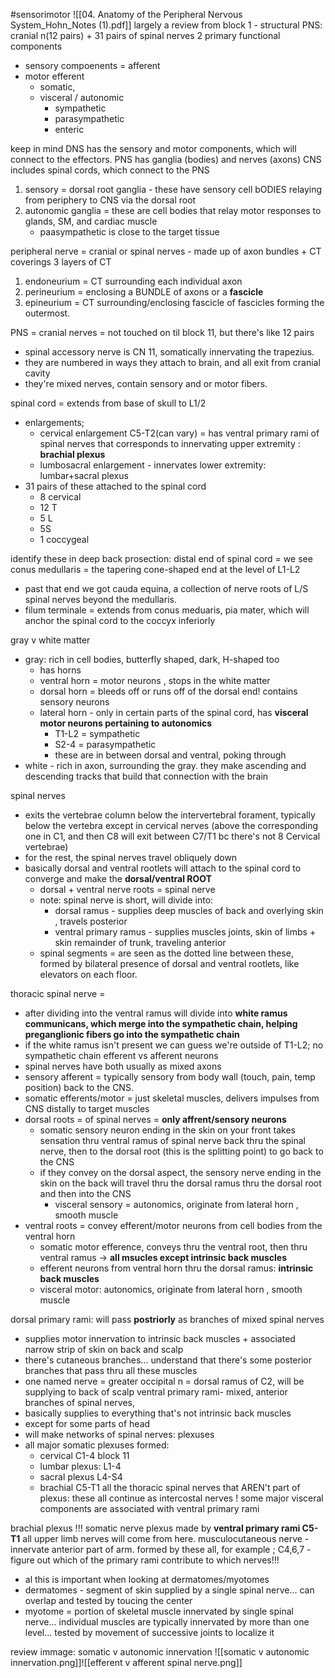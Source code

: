 #sensorimotor 
![[04. Anatomy of the Peripheral Nervous System_Hohn_Notes (1).pdf]]
largely a review from block 1 - 
structural PNS: cranial n(12 pairs) + 31 pairs of spinal nerves
2 primary functional components 
- sensory compoenents = afferent
- motor efferent
	- somatic,
	- visceral / autonomic
		- sympathetic 
		- parasympathetic 
		- enteric 

keep in mind DNS has the sensory and motor components, which will connect to the effectors. 
PNS has ganglia (bodies) and nerves (axons) 
CNS includes spinal cords, which connect to the PNS 

1. sensory = dorsal root ganglia - these have sensory cell bODIES relaying from periphery to CNS via the dorsal root 
2. autonomic ganglia = these are cell bodies that relay motor responses to glands, SM, and cardiac muscle 
	- paasympathetic is close to the target tissue

peripheral nerve = cranial or spinal nerves - made up of axon bundles + CT coverings
3 layers of CT
1. endoneurium = CT surrounding each individual axon 
2. perineurium = enclosing a BUNDLE of axons or a **fascicle**
3. epineurium = CT surrounding/enclosing fascicle of fascicles forming the outermost. 

PNS = cranial nerves = not touched on til block 11, but there's like 12 pairs
- spinal accessory nerve is CN 11, somatically innervating the trapezius. 
- they are numbered in ways they attach to brain, and all exit from cranial cavity 
- they're mixed nerves, contain sensory and or motor fibers. 

spinal cord = extends from base of skull to L1/2 
- enlargements;
	- cervical enlargement C5-T2(can vary) = has ventral primary rami of spinal nerves that corresponds to innervating upper extremity : **brachial plexus**
	- lumbosacral enlargement - innervates lower extremity: lumbar+sacral plexus 
- 31 pairs of these attached to the spinal cord 
	- 8 cervical
	- 12 T
	- 5 L
	- 5S
	- 1 coccygeal

identify these in deep back prosection: 
distal end of spinal cord = we see conus medullaris = the tapering cone-shaped end at the level of L1-L2
- past that end we got cauda equina, a collection of nerve roots of L/S spinal nerves beyond the medullaris. 
- filum terminale = extends from conus meduaris, pia mater, which will anchor the spinal cord to the coccyx inferiorly 

gray v white matter
- gray: rich in cell bodies, butterfly shaped, dark, H-shaped too 
	- has horns
	- ventral horn = motor neurons , stops in the white matter 
	- dorsal horn = bleeds off or runs off of the dorsal end! contains sensory neurons 
	- lateral horn - only in certain parts of the spinal cord, has **visceral motor neurons pertaining to autonomics**
		- T1-L2 = sympathetic
		- S2-4 = parasympathetic 
		- these are in between dorsal and ventral, poking through 
- white - rich in axon, surrounding the gray. they make ascending and descending tracks that build that connection with the brain 

spinal nerves
- exits the vertebrae column below the intervertebral forament, typically below the vertebra except in cervical nerves (above the corresponding one in C1, and then C8 will exit between C7/T1 bc there's not 8 Cervical vertebrae)
- for the rest, the spinal nerves travel obliquely down 
- basically dorsal and ventral rootlets will attach to the spinal cord to converge and make the **dorsal/ventral ROOT**
	- dorsal + ventral nerve roots = spinal nerve
	- note: spinal nerve is short, will divide into:
		- dorsal ramus - supplies deep muscles of back and overlying skin , travels posterior 
		- ventral primary ramus - supplies muscles joints, skin of limbs + skin remainder of trunk, traveling anterior  
	- spinal segments = are seen as the dotted line between these, formed by bilateral presence of dorsal and ventral rootlets, like elevators on each floor. 

thoracic spinal nerve = 
- after dividing into the ventral ramus will divide into **white ramus communicans, which merge into the sympathetic chain, helping preganglionic fibers go into the sympathetic chain**
- if the white ramus isn't present we can guess we're outside of T1-L2; no sympathetic chain 
efferent vs afferent neurons
- spinal nerves have both usually as mixed axons
- sensory afferent = typically sensory from body wall (touch, pain, temp position) back to the CNS.  
- somatic efferents/motor = just skeletal muscles, delivers impulses from CNS distally to target muscles
- dorsal roots = of spinal nerves = **only affrent/sensory neurons** 
	- somatic sensory neuron ending in the skin on your front takes sensation thru ventral ramus of spinal nerve back thru the spinal nerve, then to the dorsal root (this is the splitting point) to go back to the CNS 
	- if they convey on the dorsal aspect, the sensory nerve ending in the skin on the back will travel thru the dorsal ramus thru the dorsal root and then into the CNS 
		- visceral sensory = autonomics, originate from lateral horn  , smooth muscle 
- ventral roots = convey efferent/motor neurons from cell bodies from the ventral horn 
	- somatic motor efference, conveys thru the ventral root, then thru ventral ramus -> **all msucles except intrinsic back muscles**
	- efferent neurons from ventral horn thru the dorsal ramus: **intrinsic back muscles** 
	- visceral motor: autonomics, originate from lateral horn  , smooth muscle 

dorsal primary rami: will pass **postriorly** as branches of mixed spinal nerves 
- supplies motor innervation to intrinsic back muscles + associated narrow strip of skin on back and scalp
- there's cutaneous branches... understand that there's some posterior branches that pass thru all these muscles 
- one named nerve = greater occipital n = dorsal ramus of C2, will be supplying to back of scalp
ventral primary rami- mixed, anterior branches of spinal nerves, 
- basically supplies to everything that's not intrinsic back muscles 
- except for some parts of head 
- will make networks of spinal nerves: plexuses
- all major somatic plexuses formed: 
	- cervical C1-4 block 11 
	- lumbar plexus: L1-4 
	- sacral plexus L4-S4
	- brachial C5-T1
all the thoracic spinal nerves that AREN't part of plexus: these all continue as intercostal nerves ! 
some major visceral components are associated with ventral primary rami

brachial plexus !!!
somatic nerve plexus made by **ventral primary rami C5-T1**
all upper limb nerves will come from here. 
musculocutaneous nerve - innervate anterior part of arm. formed by these all, for example ; C4,6,7 - figure out which of the primary rami contribute to which nerves!!!
- al this is important when looking at dermatomes/myotomes
- dermatomes - segment of skin supplied by a single spinal nerve... can overlap and tested by toucing the center 
- myotome = portion of skeletal muscle innervated by single spinal nerve... individual muscles are typically innervated by more than one level... tested by movement of successive joints to localize it 

review immage:
somatic v autonomic innervation 
![[somatic v autonomic innervation.png]]![[efferent v afferent spinal nerve.png]]
